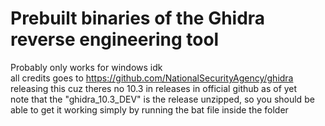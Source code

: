 # Prebuilt binaries of the Ghidra reverse engineering tool 
Probably only works for windows idk  
all credits goes to https://github.com/NationalSecurityAgency/ghidra  
releasing this cuz theres no 10.3 in releases in official github as of yet  
note that the "ghidra_10.3_DEV" is the release unzipped, so you should be able to get it working simply by running the bat file inside the folder
